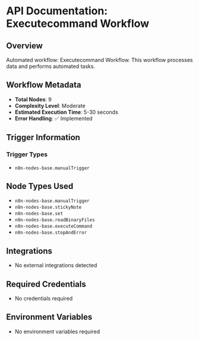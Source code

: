 # API Documentation: Executecommand Workflow

## Overview
Automated workflow: Executecommand Workflow. This workflow processes data and performs automated tasks.

## Workflow Metadata
- **Total Nodes**: 9
- **Complexity Level**: Moderate
- **Estimated Execution Time**: 5-30 seconds
- **Error Handling**: ✅ Implemented

## Trigger Information
### Trigger Types
- `n8n-nodes-base.manualTrigger`

## Node Types Used
- `n8n-nodes-base.manualTrigger`
- `n8n-nodes-base.stickyNote`
- `n8n-nodes-base.set`
- `n8n-nodes-base.readBinaryFiles`
- `n8n-nodes-base.executeCommand`
- `n8n-nodes-base.stopAndError`

## Integrations
- No external integrations detected

## Required Credentials
- No credentials required

## Environment Variables
- No environment variables required
